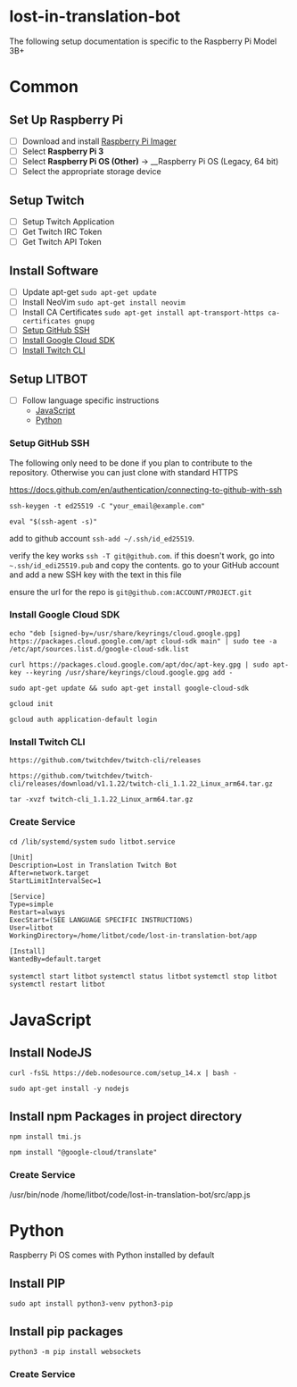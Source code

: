 # lost-in-translation-bot
The following setup documentation is specific to the Raspberry Pi Model 3B+

# Common

## Set Up Raspberry Pi
- [ ] Download and install [Raspberry Pi Imager](https://www.raspberrypi.com/software/)
- [ ] Select __Raspberry Pi 3__
- [ ] Select __Raspberry Pi OS (Other)__ -> __Raspberry Pi OS (Legacy, 64 bit)
- [ ] Select the appropriate storage device

## Setup Twitch
- [ ] Setup Twitch Application
- [ ] Get Twitch IRC Token
- [ ] Get Twitch API Token

## Install Software
- [ ] Update apt-get `sudo apt-get update`
- [ ] Install NeoVim `sudo apt-get install neovim`
- [ ] Install CA Certificates `sudo apt-get install apt-transport-https ca-certificates gnupg`
- [ ] [Setup GitHub SSH](#setup-github-ssh)
- [ ] [Install Google Cloud SDK](#install-google-cloud-sdk)
- [ ] [Install Twitch CLI](#install-twitch-cli)

## Setup LITBOT
- [ ] Follow language specific instructions
    - [JavaScript](#javascript)
    - [Python](#python)

### Setup GitHub SSH
The following only need to be done if you plan to contribute to the repository. Otherwise you can just clone with standard HTTPS

https://docs.github.com/en/authentication/connecting-to-github-with-ssh

`ssh-keygen -t ed25519 -C "your_email@example.com"`

`eval "$(ssh-agent -s)"`

add to github account `ssh-add ~/.ssh/id_ed25519`. 

verify the key works `ssh -T git@github.com`. if this doesn't work, go into `~.ssh/id_edi25519.pub` and copy the contents. go to your GitHub account and add a new SSH key with the text in this file

ensure the url for the repo is `git@github.com:ACCOUNT/PROJECT.git`

### Install Google Cloud SDK
`echo "deb [signed-by=/usr/share/keyrings/cloud.google.gpg] https://packages.cloud.google.com/apt cloud-sdk main" | sudo tee -a /etc/apt/sources.list.d/google-cloud-sdk.list`

`curl https://packages.cloud.google.com/apt/doc/apt-key.gpg | sudo apt-key --keyring /usr/share/keyrings/cloud.google.gpg add -`

`sudo apt-get update && sudo apt-get install google-cloud-sdk`

`gcloud init`

`gcloud auth application-default login`

### Install Twitch CLI
`https://github.com/twitchdev/twitch-cli/releases`

`https://github.com/twitchdev/twitch-cli/releases/download/v1.1.22/twitch-cli_1.1.22_Linux_arm64.tar.gz`

`tar -xvzf twitch-cli_1.1.22_Linux_arm64.tar.gz`

### Create Service
`cd /lib/systemd/system`
`sudo litbot.service`
```
[Unit]
Description=Lost in Translation Twitch Bot
After=network.target
StartLimitIntervalSec=1

[Service]
Type=simple
Restart=always
ExecStart=(SEE LANGUAGE SPECIFIC INSTRUCTIONS)
User=litbot
WorkingDirectory=/home/litbot/code/lost-in-translation-bot/app

[Install]
WantedBy=default.target
```

`systemctl start litbot`
`systemctl status litbot`
`systemctl stop litbot`
`systemctl restart litbot`

# JavaScript

## Install NodeJS
`curl -fsSL https://deb.nodesource.com/setup_14.x | bash -`

`sudo apt-get install -y nodejs`

## Install npm Packages in project directory
`npm install tmi.js`

`npm install "@google-cloud/translate"`

### Create Service
/usr/bin/node /home/litbot/code/lost-in-translation-bot/src/app.js


# Python
Raspberry Pi OS comes with Python installed by default

## Install PIP
`sudo apt install python3-venv python3-pip`

## Install pip packages
`python3 -m pip install websockets`

### Create Service